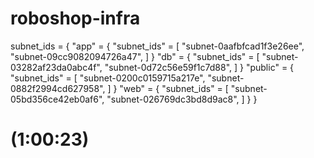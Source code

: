 # roboshop-infra


subnet_ids = {
"app" = {
"subnet_ids" = [
"subnet-0aafbfcad1f3e26ee",
"subnet-09cc9082094726a47",
]
}
"db" = {
"subnet_ids" = [
"subnet-03282af23da0abc4f",
"subnet-0d72c56e59f1c7d88",
]
}
"public" = {
"subnet_ids" = [
"subnet-0200c0159715a217e",
"subnet-0882f2994cd627958",
]
}
"web" = {
"subnet_ids" = [
"subnet-05bd356ce42eb0af6",
"subnet-026769dc3bd8d9ac8",
]
}
}

# (1:00:23)


